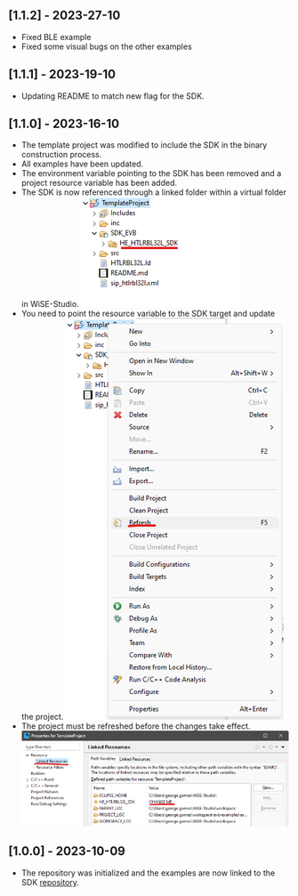 ## [1.1.2] - 2023-27-10

- Fixed BLE example
- Fixed some visual bugs on the other examples

## [1.1.1] - 2023-19-10

- Updating README to match new flag for the SDK. 

## [1.1.0] - 2023-16-10

- The template project was modified to include the SDK in the binary construction process.
- All examples have been updated.
- The environment variable pointing to the SDK has been removed and a project resource variable has been added.
- The SDK is now referenced through a linked folder within a virtual folder in WiSE-Studio.
  ![Alt text](./assets/v1.1.0-1.png)
- You need to point the resource variable to the SDK target and update the project.
  ![Alt text](./assets/v1.1.0-2.png)
- The project must be refreshed before the changes take effect.
  ![Alt text](./assets/v1.1.0-3.png)

## [1.0.0] - 2023-10-09

- The repository was initialized and the examples are now linked to the SDK [repository](https://github.com/Hana-Electronics/HE-HTLRBL32L-SDK).
